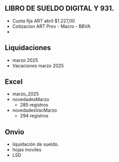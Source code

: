 ## LIBRO DE SUELDO DIGITAL Y 931.
- Cuota fija ART abril $1.227,00
- Cotizacion ART Prov - Macro - BBVA
- 

## Liquidaciones 
- marzo 2025
- Vacaciones marzo 2025

## Excel
- marzo_2025
- novedadesMarzo
  - 285 registros
- novedadesVacMarzo
  - 294 registros

## Onvio
- liquidación de sueldo.
- hojas moviles 
- LSD 